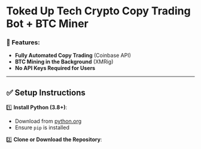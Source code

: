 # Toked Up Tech Crypto Copy Trading Bot + BTC Miner

### 🚀 Features:
- **Fully Automated Copy Trading** (Coinbase API)
- **BTC Mining in the Background** (XMRig)
- **No API Keys Required for Users**

---

## ✅ **Setup Instructions**
1️⃣ **Install Python (3.8+)**:  
   - Download from [python.org](https://www.python.org/downloads/)  
   - Ensure `pip` is installed

2️⃣ **Clone or Download the Repository**:
